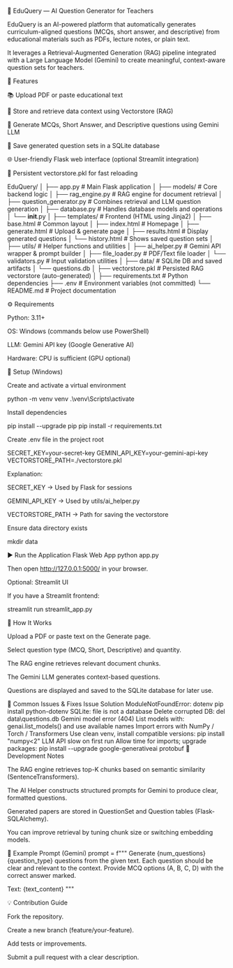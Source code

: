 🧠 EduQuery — AI Question Generator for Teachers

EduQuery is an AI-powered platform that automatically generates curriculum-aligned questions (MCQs, short answer, and descriptive) from educational materials such as PDFs, lecture notes, or plain text.

It leverages a Retrieval-Augmented Generation (RAG) pipeline integrated with a Large Language Model (Gemini) to create meaningful, context-aware question sets for teachers.

🚀 Features

📚 Upload PDF or paste educational text

🧩 Store and retrieve data context using Vectorstore (RAG)

🤖 Generate MCQs, Short Answer, and Descriptive questions using Gemini LLM

💾 Save generated question sets in a SQLite database

🌐 User-friendly Flask web interface (optional Streamlit integration)

🔄 Persistent vectorstore.pkl for fast reloading

EduQuery/
│
├── app.py                        # Main Flask application
│
├── models/                       # Core backend logic
│   ├── rag_engine.py             # RAG engine for document retrieval
│   ├── question_generator.py     # Combines retrieval and LLM question generation
│   ├── database.py               # Handles database models and operations
│   └── __init__.py
│
├── templates/                    # Frontend (HTML using Jinja2)
│   ├── base.html                 # Common layout
│   ├── index.html                # Homepage
│   ├── generate.html             # Upload & generate page
│   ├── results.html              # Display generated questions
│   └── history.html              # Shows saved question sets
│
├── utils/                        # Helper functions and utilities
│   ├── ai_helper.py              # Gemini API wrapper & prompt builder
│   ├── file_loader.py            # PDF/Text file loader
│   └── validators.py             # Input validation utilities
│
├── data/                         # SQLite DB and saved artifacts
│   └── questions.db
│
├── vectorstore.pkl               # Persisted RAG vectorstore (auto-generated)
│
├── requirements.txt              # Python dependencies
├── .env                          # Environment variables (not committed)
└── README.md                     # Project documentation

⚙️ Requirements

Python: 3.11+

OS: Windows (commands below use PowerShell)

LLM: Gemini API key (Google Generative AI)

Hardware: CPU is sufficient (GPU optional)

🧩 Setup (Windows)

Create and activate a virtual environment

python -m venv venv
.\venv\Scripts\activate


Install dependencies

pip install --upgrade pip
pip install -r requirements.txt


Create .env file in the project root

SECRET_KEY=your-secret-key
GEMINI_API_KEY=your-gemini-api-key
VECTORSTORE_PATH=./vectorstore.pkl


Explanation:

SECRET_KEY → Used by Flask for sessions

GEMINI_API_KEY → Used by utils/ai_helper.py

VECTORSTORE_PATH → Path for saving the vectorstore

Ensure data directory exists

mkdir data

▶️ Run the Application
Flask Web App
python app.py


Then open http://127.0.0.1:5000/
 in your browser.

Optional: Streamlit UI

If you have a Streamlit frontend:

streamlit run streamlit_app.py

🧠 How It Works

Upload a PDF or paste text on the Generate page.

Select question type (MCQ, Short, Descriptive) and quantity.

The RAG engine retrieves relevant document chunks.

The Gemini LLM generates context-based questions.

Questions are displayed and saved to the SQLite database for later use.

🧰 Common Issues & Fixes
Issue	Solution
ModuleNotFoundError: dotenv	pip install python-dotenv
SQLite: file is not a database	Delete corrupted DB: del data\questions.db
Gemini model error (404)	List models with:
genai.list_models() and use available names
Import errors with NumPy / Torch / Transformers	Use clean venv, install compatible versions:
pip install "numpy<2"
LLM API slow on first run	Allow time for imports; upgrade packages:
pip install --upgrade google-generativeai protobuf
🧪 Development Notes

The RAG engine retrieves top-K chunks based on semantic similarity (SentenceTransformers).

The AI Helper constructs structured prompts for Gemini to produce clear, formatted questions.

Generated papers are stored in QuestionSet and Question tables (Flask-SQLAlchemy).

You can improve retrieval by tuning chunk size or switching embedding models.

🧩 Example Prompt (Gemini)
prompt = f"""
Generate {num_questions} {question_type} questions from the given text.
Each question should be clear and relevant to the context.
Provide MCQ options (A, B, C, D) with the correct answer marked.

Text:
{text_content}
"""

💡 Contribution Guide

Fork the repository.

Create a new branch (feature/your-feature).

Add tests or improvements.

Submit a pull request with a clear description.
